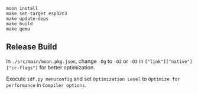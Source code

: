 ```
moon install
make set-target esp32c3
make update-deps
make build
make qemu
```

## Release Build

In `./src/main/moon.pkg.json`, change `-Og` to `-O2` or `-O3` in `["link"]["native"]["cc-flags"]` for better optimization.

Execute `idf.py menuconfig` and set `Optimization Level` to `Optimize for performance` in `Compiler options`.
